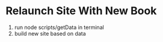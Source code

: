 # Relaunch Site With New Book

1. run node scripts/getData in terminal
2. build new site based on data
